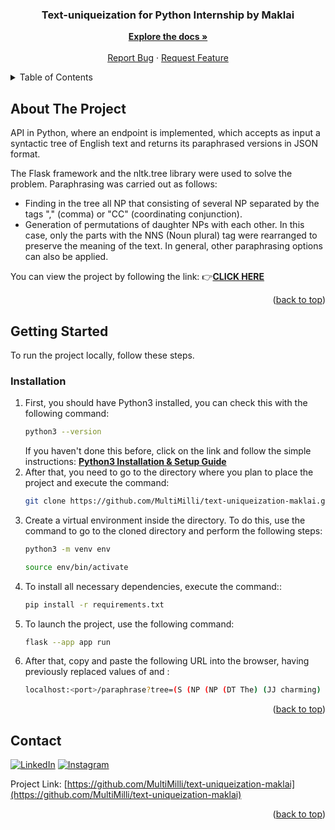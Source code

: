 <a name="readme-top"></a>

<div align="center">
  <h3 align="center">Text-uniqueization for Python Internship by Maklai</h3>
  <p align="center">
    <a href="https://github.com/MultiMilli/text-uniqueization-maklai"><strong>Explore the docs »</strong></a>
    <br />
    <br />
    <a href="https://github.com/MultiMilli/text-uniqueization-maklai/issues">Report Bug</a>
    ·
    <a href="https://github.com/MultiMilli/text-uniqueization-maklai/issues">Request Feature</a>
  </p>
</div>

<!-- TABLE OF CONTENTS -->
<details>
  <summary>Table of Contents</summary>
  <ol>
    <li>
      <a href="#about-the-project">About The Project</a>
    </li>
    <li>
      <a href="#getting-started">Getting Started</a>
      <ul>
        <li><a href="#installation">Installation</a></li>
      </ul>
    </li>
    <li><a href="#contact">Contact</a></li>
  </ol>
</details>

<!-- ABOUT THE PROJECT -->
## About The Project

API in Python, where an endpoint is implemented, which accepts as input a syntactic tree of English text and returns its paraphrased versions in JSON format.

The Flask framework and the nltk.tree library were used to solve the problem. Paraphrasing was carried out as follows:
* Finding in the tree all NP that consisting of several NP separated by the tags "," (comma) or "СС" (coordinating conjunction).
* Generation of permutations of daughter NPs with each other. In this case, only the parts with the NNS (Noun plural) tag were rearranged to preserve the meaning of the text. In general, other paraphrasing options can also be applied.

You can view the project by following the link: &#128073;[**CLICK HERE**](https://web-production-5280.up.railway.app/paraphrase?tree=(S%20(NP%20(NP%20(DT%20The)%20(JJ%20charming)%20(NNP%20Gothic)%20(NNP%20Quarter)%20)%20(,%20,)%20(CC%20or)%20(NP%20(NNP%20Barri)%20(NNP%20Gòtic)%20)%20)%20(,%20,)%20(VP%20(VBZ%20has)%20(NP%20(NP%20(JJ%20narrow)%20(JJ%20medieval)%20(NNS%20streets)%20)%20(VP%20(VBN%20filled)%20(PP%20(IN%20with)%20(NP%20(NP%20(JJ%20trendy)%20(NNS%20bars)%20)%20(,%20,)%20(NP%20(NNS%20clubs)%20)%20(CC%20and)%20(NP%20(JJ%20Catalan)%20(NNS%20restaurants)%20)%20)%20)%20)%20)%20)%20))

<p align="right">(<a href="#readme-top">back to top</a>)</p>

<!-- GETTING STARTED -->
## Getting Started

To run the project locally, follow these steps.

### Installation

1. First, you should have Python3 installed, you can check this with the following command:
   ```sh
   python3 --version
   ```
   If you haven't done this before, click on the link and follow the simple instructions: [**Python3 Installation & Setup Guide**](https://realpython.com/installing-python/#how-to-install-python-on-macos)
2. After that, you need to go to the directory where you plan to place the project and execute the command:
   ```sh
   git clone https://github.com/MultiMilli/text-uniqueization-maklai.git
   ```
3. Create a virtual environment inside the directory. To do this, use the *<cd>* command to go to the cloned directory and perform the following steps:
   ```sh
   python3 -m venv env
   ```
   ```sh
   source env/bin/activate
   ```
4. To install all necessary dependencies, execute the command::
   ```sh
   pip install -r requirements.txt
   ```
4. To launch the project, use the following command:
   ```sh
   flask --app app run 
   ```
5. After that, copy and paste the following URL into the browser, having previously replaced values of *<localhost>* and *<port>*:
   ```sh
   localhost:<port>/paraphrase?tree=(S (NP (NP (DT The) (JJ charming) (NNP Gothic) (NNP Quarter) ) (, ,) (CC or) (NP (NNP Barri) (NNP Gotic) ) ) (, ,) (VP (VBZ has) (NP (NP (JJ narrow) (JJ medieval) (NNS streets) ) (VP (VBN filled) (PP (IN with) (NP (NP (JJ trendy) (NNS bars) ) (, ,) (NP (NNS clubs) ) (CC and) (NP (JJ Catalan) (NNS restaurants) ) ) ) ) ) ) )
   ```
   
<p align="right">(<a href="#readme-top">back to top</a>)</p>

<!-- CONTACT -->
## Contact

[![LinkedIn](https://img.shields.io/badge/LinkedIn-%230077B5.svg?logo=linkedin&logoColor=white)](https://linkedin.com/in/maksym-s-b3903122b/) 
[![Instagram](https://img.shields.io/badge/Instagram-%23E4405F.svg?logo=Instagram&logoColor=white)](https://instagram.com/hi_makss/)

Project Link: [https://github.com/MultiMilli/text-uniqueization-maklai](https://github.com/MultiMilli/text-uniqueization-maklai)

<p align="right">(<a href="#readme-top">back to top</a>)</p>
